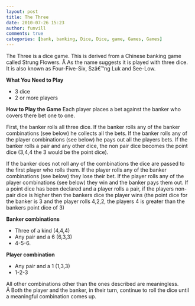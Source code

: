 ```yaml
---
layout: post
title: The Three
date: 2010-07-26 15:23
author: funvill
comments: true
categories: [bank, banking, Dice, Dice, game, Games, Games]
---
```

The Three is a dice game.
This is derived from a Chinese banking game called Strung Flowers. Â As the name suggests it is played with three dice.
It is also known as Four-Five-Six, Szâ€™ng Luk and See-Low.

<strong>What You Need to Play</strong>
<ul>
	<li>3 dice</li>
	<li>2 or more players</li>
</ul>
<strong>
How to Play the Game</strong>
Each player places a bet against the banker who covers there bet one to one.

First, the banker rolls all three dice.
If the banker rolls any of the banker combinations (see below) he collects all the bets.
If the banker rolls any of the player combinations (see below) he pays out all the players bets.
If the banker rolls a pair and any other dice, the non pair dice becomes the point dice (3,4,4 the 3 would be the point dice).

If the banker does not roll any of the combinations the dice are passed to the first player who rolls them.
If the player rolls any of the banker combinations (see below) they lose their bet.
If the player rolls any of the player combinations (see below) they win and the banker pays them out.
If a point dice has been declared and a player rolls a pair, if the players non-pair dice is higher then the bankers dice the player wins (the point dice for the banker is 3 and the player rolls 4,2,2, the players 4 is greater than the bankers point dice of 3)

<strong>Banker combinations</strong>
<ul>
	<li>Three of a kind (4,4,4)</li>
	<li>Any pair and a 6 (6,3,3)</li>
	<li>4-5-6.</li>
</ul>
<strong>Player combination</strong>
<ul>
	<li>Any pair and a 1 (1,3,3)</li>
	<li>1-2-3</li>
</ul>
All other combinations other than the ones described are meaningless. Â Both the player and the banker, in their turn, continue to roll the dice until a meaningful combination comes up.
